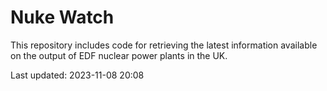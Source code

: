 # Nuke Watch

This repository includes code for retrieving the latest information available on the output of EDF nuclear power plants in the UK.

Last updated: 2023-11-08 20:08